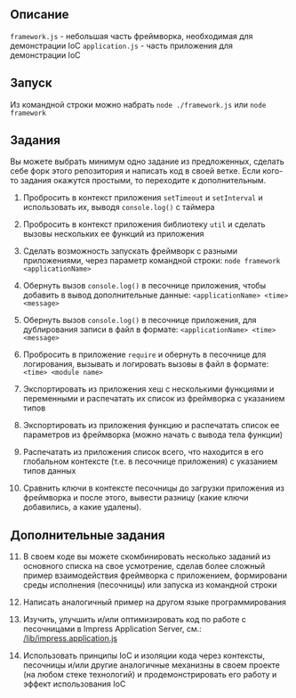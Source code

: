 ## Описание

`framework.js` - небольшая часть фреймворка, необходимая для демонстрации IoC
`application.js` - часть приложения для демонстрации IoC

## Запуск

Из командной строки можно набрать `node ./framework.js` или `node framework`

## Задания

Вы можете выбрать минимум одно задание из предложенных, сделать себе форк этого
репозитория и написать код в своей ветке. Если кого-то задания окажутся
простыми, то переходите к дополнительным.

1. Пробросить в контекст приложения `setTimeout` и `setInterval` и использовать
их, выводя `console.log()` с таймера

2. Пробросить в контекст приложения библиотеку `util` и сделать вызовы
нескольких ее функций из приложения

3. Сделать возможность запускать фреймворк с разными приложениями, через
параметр командной строки: `node framework <applicationName>`

4. Обернуть вызов `console.log()` в песочнице приложения, чтобы добавить в
вывод дополнительные данные: `<applicationName> <time> <message>`

5. Обернуть вызов `console.log()` в песочнице приложения, для дублирования
записи в файл в формате: `<applicationName> <time> <message>`

6. Пробросить в приложение `require` и обернуть в песочнице для логирования,
вызывать и логировать вызовы в файл в формате: `<time> <module name>`

7. Экспортировать из приложения хеш с несколькими функциями и переменными и
распечатать их список из фреймворка с указанием типов

8. Экспортировать из приложения функцию и распечатать список ее параметров
из фреймворка (можно начать с вывода тела функции)

9. Распечатать из приложения список всего, что находится в его глобальном
контексте (т.е. в песочнице приложения) с указанием типов данных

10. Сравнить ключи в контексте песочницы до загрузки приложения из фреймворка
и после этого, вывести разницу (какие ключи добавились, а какие удалены).

## Дополнительные задания

11. В своем коде вы можете скомбинировать несколько заданий из основного
списка на свое усмотрение, сделав более сложный пример взаимодействия
фреймворка с приложением, формировани среды исполнения (песочницы) или
запуска из командной строки

12. Написать аналогичный пример на другом языке программирования

13. Изучить, улучшить и/или оптимизировать код по работе с песочницами в
Impress Application Server, см.: [/lib/impress.application.js](https://github.com/tshemsedinov/impress/blob/master/lib/impress.application.js)

14. Использовать принципы IoC и изоляции кода через контексты, песочницы
и/или другие аналогичные механизны в своем проекте (на любом стеке технологий)
и продемонстрировать его работу и эффект использования IoC
